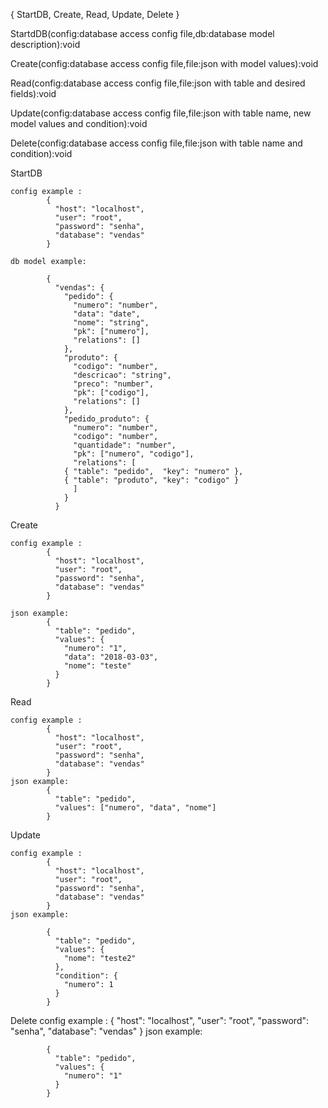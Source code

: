 { StartDB, Create, Read, Update, Delete }

StartdDB(config:database access config file,db:database model description):void

Create(config:database access config file,file:json with model values):void

Read(config:database access config file,file:json with table and desired fields):void

Update(config:database access config file,file:json with table name, new model values and condition):void

Delete(config:database access config file,file:json with table name and condition):void



StartDB 

	config example :
			{
			  "host": "localhost",
			  "user": "root",
			  "password": "senha",
			  "database": "vendas"
			}

	db model example:

			{
			  "vendas": {
			    "pedido": {
			      "numero": "number",
			      "data": "date",
			      "nome": "string",
			      "pk": ["numero"],
			      "relations": []
			    },
			    "produto": {
			      "codigo": "number",
			      "descricao": "string",
			      "preco": "number",
			      "pk": ["codigo"],
			      "relations": []
			    },
			    "pedido_produto": {
			      "numero": "number",
			      "codigo": "number",
			      "quantidade": "number",
			      "pk": ["numero", "codigo"],
			      "relations": [
				{ "table": "pedido",  "key": "numero" },
				{ "table": "produto", "key": "codigo" }
			      ]
			    }
			  }

Create 

	
	config example :
			{
			  "host": "localhost",
			  "user": "root",
			  "password": "senha",
			  "database": "vendas"
			}

	json example:
			{
			  "table": "pedido",
			  "values": {
			    "numero": "1",
			    "data": "2018-03-03",
			    "nome": "teste"
			  }
			}


Read 

	
	config example :
			{
			  "host": "localhost",
			  "user": "root",
			  "password": "senha",
			  "database": "vendas"
			}
	json example:
			{
			  "table": "pedido",
			  "values": ["numero", "data", "nome"]
			}
Update

	config example :
			{
			  "host": "localhost",
			  "user": "root",
			  "password": "senha",
			  "database": "vendas"
			}
	json example:
	
			{
			  "table": "pedido",
			  "values": {
			    "nome": "teste2"
			  },
			  "condition": {
			    "numero": 1
			  }
			}
Delete
	config example :
			{
			  "host": "localhost",
			  "user": "root",
			  "password": "senha",
			  "database": "vendas"
			}
	json example:
	
			{
			  "table": "pedido",
			  "values": {
			    "numero": "1"
			  }
			}

